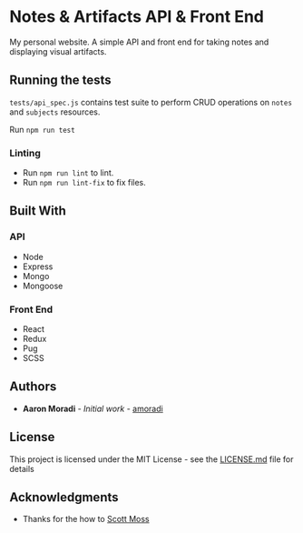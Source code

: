 # Notes & Artifacts API & Front End

My personal website. A simple API and front end for taking notes and displaying visual artifacts.

## Running the tests

`tests/api_spec.js` contains test suite to perform CRUD operations on `notes` and `subjects` resources.

Run `npm run test`

### Linting

- Run `npm run lint` to lint.
- Run `npm run lint-fix` to fix files.

## Built With

### API

- Node
- Express
- Mongo
- Mongoose

### Front End

- React
- Redux
- Pug
- SCSS

## Authors

* **Aaron Moradi** - *Initial work* - [amoradi](https://github.com/amoradi)

## License

This project is licensed under the MIT License - see the [LICENSE.md](LICENSE.md) file for details

## Acknowledgments

* Thanks for the how to [Scott Moss](https://github.com/Hendrixer)
